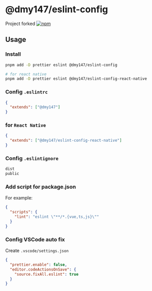 # @dmy147/eslint-config

Project forked [![npm](https://img.shields.io/npm/v/@antfu/eslint-config)](https://npmjs.com/package/@antfu/eslint-config)

## Usage

### Install

```bash
pnpm add -D prettier eslint @dmy147/eslint-config 

# for react native 
pnpm add -D prettier eslint @dmy147/eslint-config-react-native
```

### Config `.eslintrc`

```json
{
  "extends": ["@dmy147"]
}
```

### for `React Native`

```json
{
  "extends": ["@dmy147/eslint-config-react-native"]
}
```

### Config `.eslintignore`

```txt
dist
public
```

### Add script for package.json

For example:

```json
{
  "scripts": {
    "lint": "eslint \"**/*.{vue,ts,js}\""
  }
}
```

### Config VSCode auto fix

Create `.vscode/settings.json`

```json
{
  "prettier.enable": false,
  "editor.codeActionsOnSave": {
    "source.fixAll.eslint": true
  }
}
```
